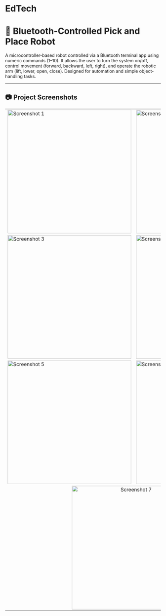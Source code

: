 # EdTech<!DOCTYPE html>
<html lang="en">
<head>
  <meta charset="UTF-8">
  <title>Bluetooth Pick and Place Robot</title>
</head>
<body>

  <h1>🤖 Bluetooth-Controlled Pick and Place Robot</h1>

  <p>
    A microcontroller-based robot controlled via a Bluetooth terminal app using numeric commands (1–10). It allows the user to turn the system on/off, control movement (forward, backward, left, right), and operate the robotic arm (lift, lower, open, close). Designed for automation and simple object-handling tasks.
  </p>

  <hr>

  <h2>📷 Project Screenshots</h2>

  <table>
    <tr>
      <td><img src="https://i.postimg.cc/tswKGbtb/Screenshot-2025-06-20-214348.png" alt="Screenshot 1" width="400"></td>
      <td><img src="https://i.postimg.cc/Z9N1TQVd/Screenshot-2025-06-20-214425.png" alt="Screenshot 2" width="400"></td>
    </tr>
    <tr>
      <td><img src="https://i.postimg.cc/nM1fj6ZK/Screenshot-2025-06-20-214438.png" alt="Screenshot 3" width="400"></td>
      <td><img src="https://i.postimg.cc/nCR8TBXC/Screenshot-2025-06-20-214458.png" alt="Screenshot 4" width="400"></td>
    </tr>
    <tr>
      <td><img src="https://i.postimg.cc/CzLTjmL3/Screenshot-2025-06-20-214509.png" alt="Screenshot 5" width="400"></td>
      <td><img src="https://i.postimg.cc/RWNkYhtG/Screenshot-2025-06-20-214520.png" alt="Screenshot 6" width="400"></td>
    </tr>
    <tr>
      <td colspan="2" align="center">
        <img src="https://i.postimg.cc/yWKzNVqY/Screenshot-2025-06-20-214544.png" alt="Screenshot 7" width="400">
      </td>
    </tr>
  </table>

</body>
</html>
